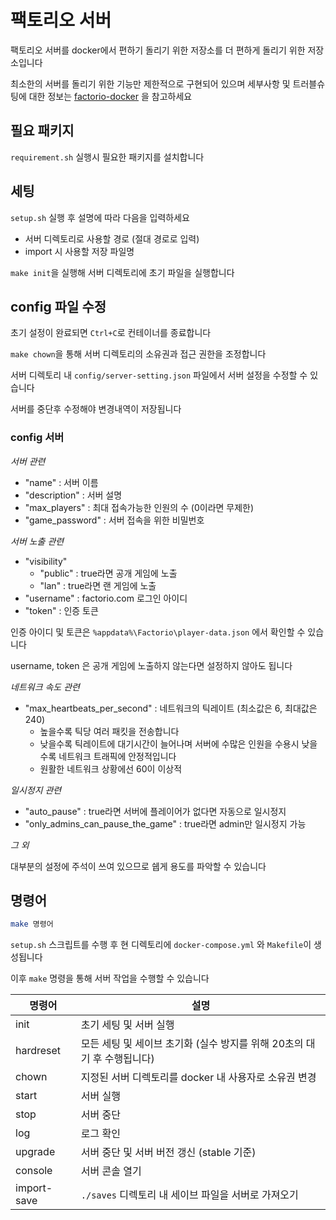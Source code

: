 # 팩토리오 서버

팩토리오 서버를 docker에서 편하기 돌리기 위한 저장소를 더 편하게 돌리기 위한 저장소입니다

최소한의 서버를 돌리기 위한 기능만 제한적으로 구현되어 있으며 세부사항 및 트러블슈팅에 대한 정보는 [factorio-docker](https://github.com/factoriotools/factorio-docker) 을 참고하세요

## 필요 패키지

`requirement.sh` 실행시 필요한 패키지를 설치합니다

## 세팅

`setup.sh` 실행 후 설명에 따라 다음을 입력하세요

- 서버 디렉토리로 사용할 경로 (절대 경로로 입력)
- import 시 사용할 저장 파일명

`make init`을 실행해 서버 디렉토리에 초기 파일을 실행합니다

## config 파일 수정

초기 설정이 완료되면 `Ctrl+C`로 컨테이너를 종료합니다

`make chown`을 통해 서버 디렉토리의 소유권과 접근 권한을 조정합니다

서버 디렉토리 내 `config/server-setting.json` 파일에서 서버 설정을 수정할 수 있습니다

서버를 중단후 수정해야 변경내역이 저장됩니다

### config 서버

*서버 관련*

- "name" : 서버 이름
- "description" : 서버 설명
- "max_players" : 최대 접속가능한 인원의 수 (0이라면 무제한)
- "game_password" : 서버 접속을 위한 비밀번호

*서버 노출 관련*

- "visibility"
    - "public" : true라면 공개 게임에 노출
    - "lan" : true라면 랜 게임에 노출
- "username" : factorio.com 로그인 아이디
- "token" : 인증 토큰

인증 아이디 및 토큰은 `%appdata%\Factorio\player-data.json` 에서 확인할 수 있습니다

username, token 은 공개 게임에 노출하지 않는다면 설정하지 않아도 됩니다

*네트워크 속도 관련*

- "max_heartbeats_per_second" : 네트워크의 틱레이트 (최소값은 6, 최대값은 240)
    - 높을수록 틱당 여러 패킷을 전송합니다
    - 낮을수록 틱레이트에 대기시간이 늘어나며 서버에 수많은 인원을 수용시 낮을수록 네트워크 트래픽에 안정적입니다
    - 원활한 네트워크 상황에선 60이 이상적

*일시정지 관련*

- "auto_pause" : true라면 서버에 플레이어가 없다면 자동으로 일시정지
- "only_admins_can_pause_the_game" : true라면 admin만 일시정지 가능

*그 외*

대부분의 설정에 주석이 쓰여 있으므로 쉡게 용도를 파악할 수 있습니다

## 명령어

```bash
make 명령어
```

`setup.sh` 스크립트를 수행 후 현 디렉토리에 `docker-compose.yml` 와 `Makefile`이 생성됩니다

이후 `make` 명령을 통해 서버 작업을 수행할 수 있습니다

| 명령어 | 설명 |
| ------| ----- |
| init | 초기 세팅 및 서버 실행 |
| hardreset | 모든 세팅 및 세이브 초기화 (실수 방지를 위해 20초의 대기 후 수행됩니다) |
| chown | 지정된 서버 디렉토리를 docker 내 사용자로 소유권 변경 |
| start | 서버 실행 |
| stop | 서버 중단 |
| log | 로그 확인 |
| upgrade | 서버 중단 및 서버 버전 갱신 (stable 기준) |
| console | 서버 콘솔 열기 |
| import-save | `./saves` 디렉토리 내 세이브 파일을 서버로 가져오기 |